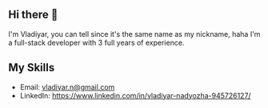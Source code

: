 ## Hi there 👋
I'm Vladiyar, you can tell since it's the same name as my nickname, haha
I'm a full-stack developer with 3 full years of experience.

## My Skills
[](url)

- Email: vladiyar.n@gmail.com
- LinkedIn: https://www.linkedin.com/in/vladiyar-nadyozha-945726127/
<!--
**Vladiyar/Vladiyar** is a ✨ _special_ ✨ repository because its `README.md` (this file) appears on your GitHub profile.

Here are some ideas to get you started:

- 🔭 I’m currently working on ...
- 🌱 I’m currently learning ...
- 👯 I’m looking to collaborate on ...
- 🤔 I’m looking for help with ...
- 💬 Ask me about ...
- 📫 How to reach me: ...
- 😄 Pronouns: ...
- ⚡ Fun fact: ...
-->

